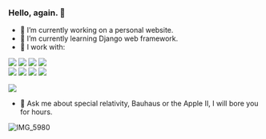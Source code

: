 ### Hello, again. 👋

- 🔭 I’m currently working on a personal website.
- 🌱 I’m currently learning Django web framework.
- :electric_plug: I work with:  
  
![](https://img.shields.io/badge/-Python-yellow?style=for-the-badge&logo=python) ![](https://img.shields.io/badge/-HTML-important?style=for-the-badge&logo=html5) ![](https://img.shields.io/badge/-CSS-green?style=for-the-badge&logo=css3) ![](https://img.shields.io/badge/-Git-lightgrey?style=for-the-badge&logo=git)  
![](https://img.shields.io/badge/-macOS-010101?style=for-the-badge&logo=apple) ![](https://img.shields.io/badge/-Ubuntu-D64514?style=for-the-badge&logo=ubuntu) ![](https://img.shields.io/badge/-Pop!__OS-525252?style=for-the-badge&logo=pop!_os) ![](https://img.shields.io/badge/-VS%20Code-41A9F2?style=for-the-badge&logo=visualstudiocode)

<img src="https://github-readme-stats.vercel.app/api/top-langs?username=igorstalmach&layout=compact&theme=dark"/>

- :speech_balloon: Ask me about special relativity, Bauhaus or the Apple II, I will bore you for hours.

![IMG_5980](https://user-images.githubusercontent.com/92231661/184785921-2e208959-0afe-41e4-bc98-958b603949d5.jpeg)
